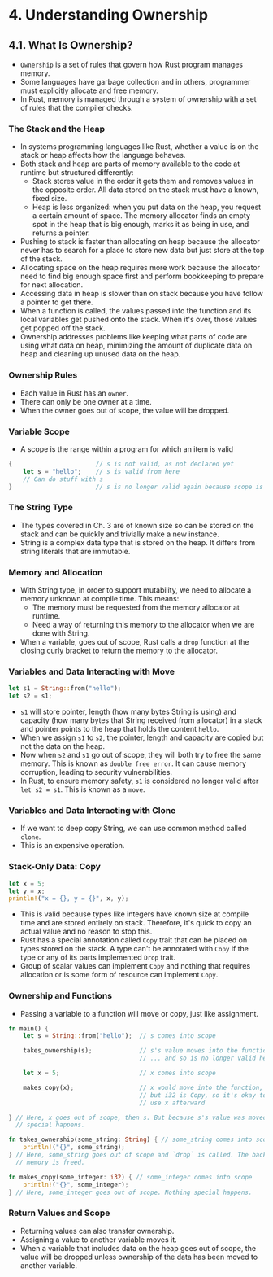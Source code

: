 # 4. Understanding Ownership

## 4.1. What Is Ownership?

- `Ownership` is a set of rules that govern how Rust program manages memory.
- Some languages have garbage collection and in others, programmer must explicitly allocate and free memory.
- In Rust, memory is managed through a system of ownership with a set of rules that the compiler checks.

### The Stack and the Heap

- In systems programming languages like Rust, whether a value is on the stack or heap affects how the language behaves.
- Both stack and heap are parts of memory available to the code at runtime but structured differently:
  - Stack stores value in the order it gets them and removes values in the opposite order. All data stored on the stack must have a known, fixed size.
  - Heap is less organized: when you put data on the heap, you request a certain amount of space. The memory allocator finds an empty spot in the heap that is big enough, marks it as being in use, and returns a pointer.
- Pushing to stack is faster than allocating on heap because the allocator never has to search for a place to store new data but just store at the top of the stack.
- Allocating space on the heap requires more work because the allocator need to find big enough space first and perform bookkeeping to prepare for next allocation.
- Accessing data in heap is slower than on stack because you have follow a pointer to get there.
- When a function is called, the values passed into the function and its local variables get pushed onto the stack. When it's over, those values get popped off the stack.
- Ownership addresses problems like keeping what parts of code are using what data on heap, minimizing the amount of duplicate data on heap and cleaning up unused data on the heap.

### Ownership Rules

- Each value in Rust has an `owner`.
- There can only be one owner at a time.
- When the owner goes out of scope, the value will be dropped.

### Variable Scope

- A scope is the range within a program for which an item is valid

```rust
{                       // s is not valid, as not declared yet
    let s = "hello";    // s is valid from here
    // Can do stuff with s
}                       // s is no longer valid again because scope is over
```

### The String Type

- The types covered in Ch. 3 are of known size so can be stored on the stack and can be quickly and trivially make a new instance.
- String is a complex data type that is stored on the heap. It differs from string literals that are immutable.

### Memory and Allocation

- With String type, in order to support mutability, we need to allocate a memory unknown at compile time. This means:
  - The memory must be requested from the memory allocator at runtime.
  - Need a way of returning this memory to the allocator when we are done with String.
- When a variable, goes out of scope, Rust calls a `drop` function at the closing curly bracket to return the memory to the allocator.

### Variables and Data Interacting with Move

```rust
let s1 = String::from("hello");
let s2 = s1;
```

- `s1` will store pointer, length (how many bytes String is using) and capacity (how many bytes that String received from allocator) in a stack and pointer points to the heap that holds the content `hello`.
- When we assign `s1` to `s2`, the pointer, length and capacity are copied but not the data on the heap.
- Now when `s2` and `s1` go out of scope, they will both try to free the same memory. This is known as `double free error`. It can cause memory corruption, leading to security vulnerabilities.
- In Rust, to ensure memory safety, `s1` is considered no longer valid after `let s2 = s1`. This is known as a `move`.

### Variables and Data Interacting with Clone

- If we want to deep copy String, we can use common method called `clone`.
- This is an expensive operation.

### Stack-Only Data: Copy

```rust
let x = 5;
let y = x;
println!("x = {}, y = {}", x, y);
```

- This is valid because types like integers have known size at compile time and are stored entirely on stack. Therefore, it's quick to copy an actual value and no reason to stop this.
- Rust has a special annotation called `Copy` trait that can be placed on types stored on the stack. A type can't be annotated with `Copy` if the type or any of its parts implemented `Drop` trait.
- Group of scalar values can implement `Copy` and nothing that requires allocation or is some form of resource can implement `Copy`.

### Ownership and Functions

- Passing a variable to a function will move or copy, just like assignment.

```rust
fn main() {
    let s = String::from("hello");  // s comes into scope

    takes_ownership(s);             // s's value moves into the function...
                                    // ... and so is no longer valid here

    let x = 5;                      // x comes into scope

    makes_copy(x);                  // x would move into the function,
                                    // but i32 is Copy, so it's okay to still
                                    // use x afterward

} // Here, x goes out of scope, then s. But because s's value was moved, nothing
  // special happens.

fn takes_ownership(some_string: String) { // some_string comes into scope
    println!("{}", some_string);
} // Here, some_string goes out of scope and `drop` is called. The backing
  // memory is freed.

fn makes_copy(some_integer: i32) { // some_integer comes into scope
    println!("{}", some_integer);
} // Here, some_integer goes out of scope. Nothing special happens.
```

### Return Values and Scope

- Returning values can also transfer ownership.
- Assigning a value to another variable moves it.
- When a variable that includes data on the heap goes out of scope, the value will be dropped unless ownership of the data has been moved to another variable.
